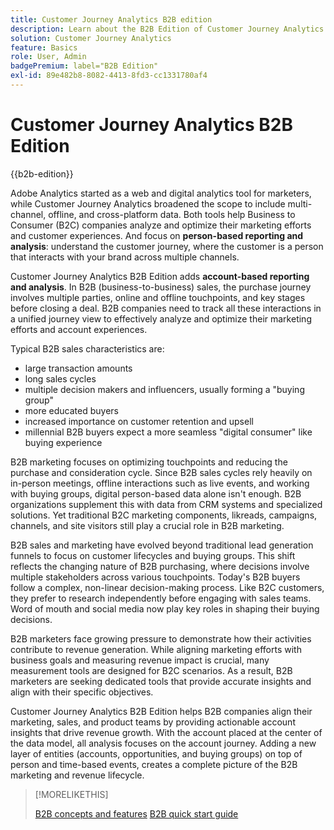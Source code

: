 ```yaml
---
title: Customer Journey Analytics B2B edition
description: Learn about the B2B Edition of Customer Journey Analytics.
solution: Customer Journey Analytics
feature: Basics
role: User, Admin
badgePremium: label="B2B Edition"
exl-id: 89e482b8-8082-4413-8fd3-cc1331780af4
---
```


# Customer Journey Analytics B2B Edition

{{b2b-edition}}

Adobe Analytics started as a web and digital analytics tool for marketers, while Customer Journey Analytics broadened the scope to include multi-channel, offline, and cross-platform data.  Both tools help Business to Consumer (B2C) companies analyze and optimize their marketing efforts and customer experiences. And focus on **person-based reporting and analysis**: understand the customer journey, where the customer is a person that interacts with your brand across multiple channels.

Customer Journey Analytics B2B Edition adds **account-based reporting and analysis**. In B2B (business-to-business) sales, the purchase journey involves multiple parties, online and offline touchpoints, and key stages before closing a deal. B2B companies need to track all these interactions in a unified journey view to effectively analyze and optimize their marketing efforts and account experiences.

Typical B2B sales characteristics are:

* large transaction amounts
* long sales cycles
* multiple decision makers and influencers, usually forming a "buying group"
* more educated buyers
* increased importance on customer retention and upsell
* millennial B2B buyers expect a more seamless "digital consumer" like buying experience

B2B marketing focuses on optimizing touchpoints and reducing the purchase and consideration cycle. Since B2B sales cycles rely heavily on in-person meetings, offline interactions such as live events, and working with buying groups, digital person-based data alone isn't enough. B2B organizations supplement this with data from CRM systems and specialized solutions. Yet traditional B2C marketing components, likreads, campaigns, channels, and site visitors still play a crucial role in B2B marketing.

B2B sales and marketing have evolved beyond traditional lead generation funnels to focus on customer lifecycles and buying groups. This shift reflects the changing nature of B2B purchasing, where decisions involve multiple stakeholders across various touchpoints. Today's B2B buyers follow a complex, non-linear decision-making process. Like B2C customers, they prefer to research independently before engaging with sales teams. Word of mouth and social media now play key roles in shaping their buying decisions.

B2B marketers face growing pressure to demonstrate how their activities contribute to revenue generation.  While aligning marketing efforts with business goals and measuring revenue impact is crucial, many measurement tools are designed for B2C scenarios. As a result, B2B marketers are seeking dedicated tools that provide accurate insights and align with their specific objectives.

Customer Journey Analytics B2B Edition helps B2B companies align their marketing, sales, and product teams by providing actionable account insights that drive revenue growth. With the account placed at the center of the data model, all analysis focuses on the account journey. Adding a new layer of entities (accounts, opportunities, and buying groups) on top of person and time-based events, creates a complete picture of the B2B marketing and revenue lifecycle.


>[!MORELIKETHIS]
>
>[B2B concepts and features](cja-b2b-concepts-features.md)
>[B2B quick start guide](cja-b2b-quick-start-guide.md)
>
